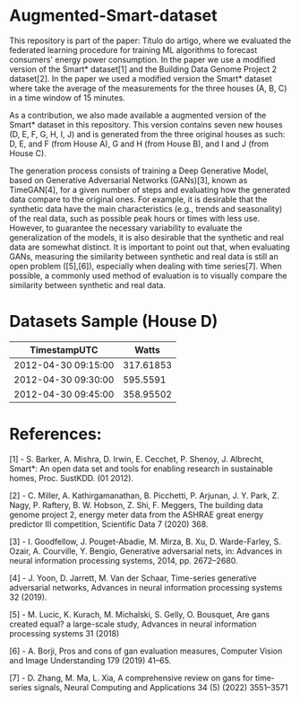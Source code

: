 # Augmented-Smart-dataset

This repository is part of the paper: Título do artigo, where we evaluated the federated learning procedure for training ML algorithms to forecast consumers' energy power consumption. In the paper we use a modified version of the Smart* dataset[1] and the Building Data Genome Project 2 dataset[2]. In the paper we used a modified version the Smart* dataset where take the average of the measurements for the three houses (A, B, C) in a time window of 15 minutes.

As a contribution, we also made available a augmented version of the Smart* dataset in this repository. This version contains seven new houses (D, E, F, G, H, I, J) and is generated from the three original houses as such: D, E, and F (from House A), G and H (from House B), and I and J (from House C). 

The generation process consists of training a Deep Generative Model, based on Generative Adversarial Networks (GANs)[3], known as TimeGAN[4], for a given number of steps and evaluating how the generated data compare to the original ones. For example, it is desirable that the synthetic data have the main characteristics (e.g., trends and seasonality) of the real data, such as possible peak hours or times with less use. However, to guarantee the necessary variability to evaluate the generalization of the models, it is also desirable that the synthetic and real data are somewhat distinct. It is important to point out that, when evaluating GANs, measuring the similarity between synthetic and real data is still an open problem ([5],[6]), especially when dealing with time series[7]. When possible, a commonly used method of evaluation is to visually compare the similarity between synthetic and real data.

# Datasets Sample (House D)


| **TimestampUTC**    | **Watts** |
|---------------------|-----------|
| 2012-04-30 09:15:00 | 317.61853 |
| 2012-04-30 09:30:00 | 595.5591  |
| 2012-04-30 09:45:00 | 358.95502 |

# References:

[1] - S. Barker, A. Mishra, D. Irwin, E. Cecchet, P. Shenoy, J. Albrecht, Smart*: An open data set and tools for enabling research in sustainable homes, Proc. SustKDD. (01 2012).

[2] - C. Miller, A. Kathirgamanathan, B. Picchetti, P. Arjunan, J. Y. Park, Z. Nagy, P. Raftery, B. W. Hobson, Z. Shi, F. Meggers, The building data genome project 2, energy meter data from the ASHRAE great energy predictor III competition, Scientific Data 7 (2020) 368.

[3] - I. Goodfellow, J. Pouget-Abadie, M. Mirza, B. Xu, D. Warde-Farley, S. Ozair, A. Courville, Y. Bengio, Generative adversarial nets, in: Advances in neural information processing systems, 2014, pp. 2672–2680.

[4] - J. Yoon, D. Jarrett, M. Van der Schaar, Time-series generative adversarial networks, Advances in neural information processing systems 32 (2019).

[5] - M. Lucic, K. Kurach, M. Michalski, S. Gelly, O. Bousquet, Are gans created equal? a large-scale study, Advances in neural information processing systems 31 (2018)

[6] - A. Borji, Pros and cons of gan evaluation measures, Computer Vision and Image Understanding 179 (2019) 41–65.

[7] - D. Zhang, M. Ma, L. Xia, A comprehensive review on gans for time-series signals, Neural Computing and Applications 34 (5) (2022) 3551–3571   
